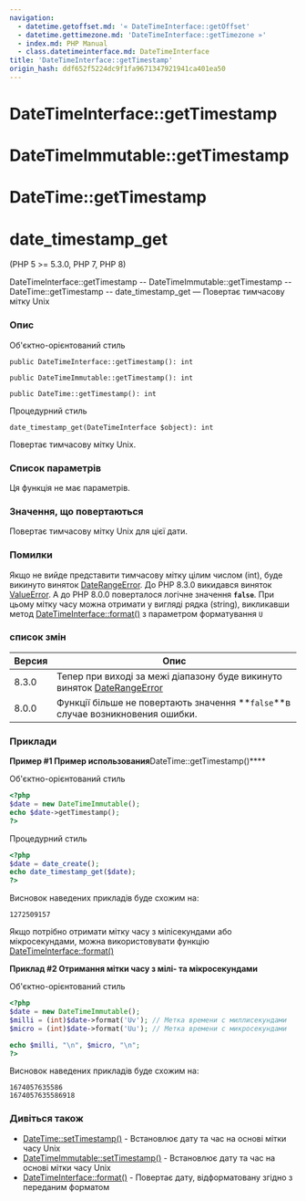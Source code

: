 ```yaml
---
navigation:
  - datetime.getoffset.md: '« DateTimeInterface::getOffset'
  - datetime.gettimezone.md: 'DateTimeInterface::getTimezone »'
  - index.md: PHP Manual
  - class.datetimeinterface.md: DateTimeInterface
title: 'DateTimeInterface::getTimestamp'
origin_hash: ddf652f5224dc9f1fa9671347921941ca401ea50
---
```

# DateTimeInterface::getTimestamp

# DateTimeImmutable::getTimestamp

# DateTime::getTimestamp

# date\_timestamp\_get

(PHP 5 >= 5.3.0, PHP 7, PHP 8)

DateTimeInterface::getTimestamp -- DateTimeImmutable::getTimestamp -- DateTime::getTimestamp -- date\_timestamp\_get — Повертає тимчасову мітку Unix

### Опис

Об'єктно-орієнтований стиль

```methodsynopsis
public DateTimeInterface::getTimestamp(): int
```

```methodsynopsis
public DateTimeImmutable::getTimestamp(): int
```

```methodsynopsis
public DateTime::getTimestamp(): int
```

Процедурний стиль

```methodsynopsis
date_timestamp_get(DateTimeInterface $object): int
```

Повертає тимчасову мітку Unix.

### Список параметрів

Ця функція не має параметрів.

### Значення, що повертаються

Повертає тимчасову мітку Unix для цієї дати.

### Помилки

Якщо не вийде представити тимчасову мітку цілим числом (int), буде викинуто виняток [DateRangeError](class.daterangeerror.md). До PHP 8.3.0 викидався виняток [ValueError](class.valueerror.md). А до PHP 8.0.0 поверталося логічне значення **`false`**. При цьому мітку часу можна отримати у вигляді рядка (string), викликавши метод [DateTimeInterface::format()](datetime.format.md) з параметром форматування `U`

### список змін

| Версия | Опис |
| --- | --- |
| 8.3.0 | Тепер при виході за межі діапазону буде викинуто виняток [DateRangeError](class.daterangeerror.md) |
| 8.0.0 | Функції більше не повертають значення \*\*`false`\*\*в случае возникновения ошибки. |

### Приклади

**Пример #1 Пример использования**DateTime::getTimestamp()\*\*\*\*

Об'єктно-орієнтований стиль

```php
<?php
$date = new DateTimeImmutable();
echo $date->getTimestamp();
?>
```

Процедурний стиль

```php
<?php
$date = date_create();
echo date_timestamp_get($date);
?>
```

Висновок наведених прикладів буде схожим на:

```
1272509157
```

Якщо потрібно отримати мітку часу з мілісекундами або мікросекундами, можна використовувати функцію [DateTimeInterface::format()](datetime.format.md)

**Приклад #2 Отримання мітки часу з мілі- та мікросекундами**

Об'єктно-орієнтований стиль

```php
<?php
$date = new DateTimeImmutable();
$milli = (int)$date->format('Uv'); // Метка времени с миллисекундами
$micro = (int)$date->format('Uu'); // Метка времени с микросекундами

echo $milli, "\n", $micro, "\n";
?>
```

Висновок наведених прикладів буде схожим на:

```
1674057635586
1674057635586918
```

### Дивіться також

-   [DateTime::setTimestamp()](datetime.settimestamp.md) \- Встановлює дату та час на основі мітки часу Unix
-   [DateTimeImmutable::setTimestamp()](datetimeimmutable.settimestamp.md) \- Встановлює дату та час на основі мітки часу Unix
-   [DateTimeInterface::format()](datetime.format.md) \- Повертає дату, відформатовану згідно з переданим форматом
